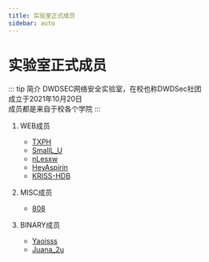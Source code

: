 ```yaml
---
title: 实验室正式成员
sidebar: auto
---
```

# 实验室正式成员

::: tip 简介
DWDSEC网络安全实验室，在校也称DWDSec社团\
成立于2021年10月20日\
成员都是来自于校各个学院
:::

1. WEB成员
    - [TXPH](../Members/TXPH.md)
    - [SmallL_U](../Members/SmallL_U.md)
    - [nLesxw](../Members/nLesxw.md)
    - [HeyAspirin](../Members/HeyAspirin.md)
    - [KRISS-HDB](../Members/KRISS-HDB.md)

2. MISC成员
    - [808](../Members/808.md)

3. BINARY成员
    - [Yaoisss](../Members/Yaoisss.md)
    - [Juana_2u](../Members/Juana_2u.md)